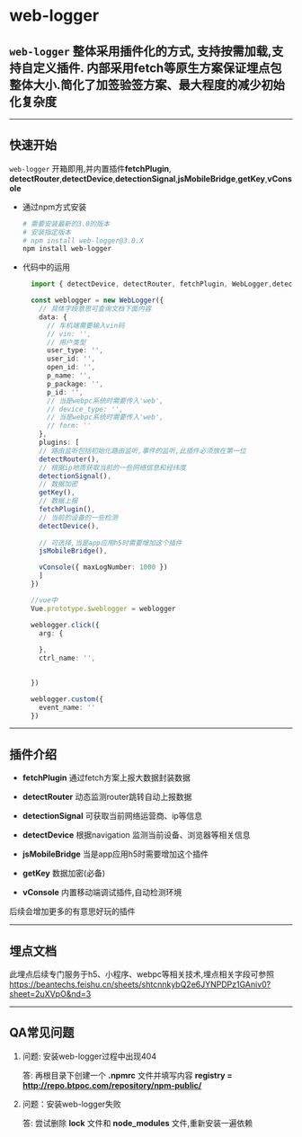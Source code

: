 web-logger
=================
`web-logger` 整体采用插件化的方式, 支持按需加载,支持自定义插件. 内部采用fetch等原生方案保证埋点包整体大小.简化了加签验签方案、最大程度的减少初始化复杂度
------

-----
快速开始
-------
`web-logger` 开箱即用,并内置插件**fetchPlugin**, **detectRouter**,**detectDevice**,**detectionSignal**,**jsMobileBridge**,**getKey**,**vConsole**



- 通过npm方式安装

  ```bash
  # 需要安装最新的3.0的版本
  # 安装指定版本 
  # npm install web-logger@3.0.X
  npm install web-logger
  ```
- 代码中的运用
  
  ```ts
    import { detectDevice, detectRouter, fetchPlugin, WebLogger,detectionSignal, jsMobileBridge,getKey, vConsole} from 'web-logger'

    const weblogger = new WebLogger({
      // 具体字段意思可查询文档下面内容
      data: {
        // 车机端需要输入vin码
        // vin: '',
        // 用户类型
        user_type: '',
        user_id: '',
        open_id: '',
        p_name: '',
        p_package: '',
        p_id: '',
        // 当是webpc系统时需要传入'web',
        // device_type: '',
        // 当是webpc系统时需要传入'web',
        // form: ''
      },
      plugins: [
      // 路由监听包括初始化路由监听,事件的监听,此插件必须放在第一位
      detectRouter(),
      // 根据ip地质获取当前的一些网络信息和经纬度
      detectionSignal(),
      // 数据加密
      getKey(),
      // 数据上报
      fetchPlugin(),
      // 当前的设备的一些检测
      detectDevice(),
      
      // 可选择,当是app应用h5时需要增加这个插件
      jsMobileBridge(),

      vConsole({ maxLogNumber: 1000 })
      ]
    })

    //vue中
    Vue.prototype.$weblogger = weblogger

    weblogger.click({
      arg: {
      
      },
      ctrl_name: '',
      

    })

    weblogger.custom({
      event_name: ''
    })

  ```
----
插件介绍
----
- **fetchPlugin** 通过fetch方案上报大数据封装数据
  
- **detectRouter** 动态监测router跳转自动上报数据
  
- **detectionSignal** 可获取当前网络运营商、ip等信息

- **detectDevice** 根据navigation 监测当前设备、浏览器等相关信息
  
- **jsMobileBridge** 当是app应用h5时需要增加这个插件
  
- **getKey** 数据加密(必备)
  
- **vConsole** 内置移动端调试插件,自动检测环境

后续会增加更多的有意思好玩的插件

----
埋点文档
-----

此埋点后续专门服务于h5、小程序、webpc等相关技术,埋点相关字段可参照
https://beantechs.feishu.cn/sheets/shtcnnkybQ2e6JYNPDPz1GAniv0?sheet=2uXVpO&nd=3

---

QA常见问题
----

1. 问题: 安装web-logger过程中出现404
  
   答: 再根目录下创建一个 **.npmrc** 文件并填写内容 **registry = http://repo.btpoc.com/repository/npm-public/**

2. 问题：安装web-logger失败
   
   答: 尝试删除 **lock** 文件和 **node_modules** 文件,重新安装一遍依赖